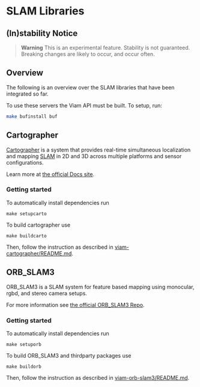 # SLAM Libraries

## (In)stability Notice
> **Warning**
> This is an experimental feature. Stability is not guaranteed. Breaking changes are likely to occur, and occur often.

## Overview
The following is an overview over the SLAM libraries that have been integrated so far.

To use these servers the Viam API must be built.
To setup, run:

```bash
make bufinstall buf
```

## Cartographer
[Cartographer](https://github.com/cartographer-project/cartographer) is a system that provides real-time simultaneous localization
and mapping [SLAM](https://en.wikipedia.org/wiki/Simultaneous_localization_and_mapping) in 2D and 3D across multiple platforms and sensor
configurations.

Learn more at [the official Docs site](https://google-cartographer.readthedocs.io).

### Getting started
To automatically install dependencies run
```
make setupcarto
```

To build cartographer use
```
make buildcarto
```
Then, follow the instruction as described in [viam-cartographer/README.md](./viam-cartographer/README.md).

## ORB_SLAM3
ORB_SLAM3 is a SLAM system for feature based mapping using monocular, rgbd, and stereo camera setups.

For more information see [the official ORB_SLAM3 Repo](https://github.com/UZ-SLAMLab/ORB_SLAM3).

### Getting started

To automatically install dependencies run
```
make setuporb
```

To build ORB_SLAM3 and thirdparty packages use
```
make buildorb
```

Then, follow the instruction as described in [viam-orb-slam3/README.md](./viam-orb-slam3/README.md).


